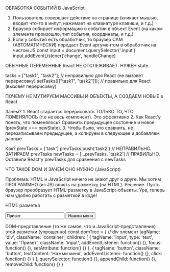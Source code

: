 ОБРАБОТКА СОБЫТИЙ В JavaScript

1. Пользователь совершает действие на странице (кликает мышью, вводит что-то в инпут, нажимает на клавиатуре клавиши, и т.д.)
2. Браузер собирает информацию о событии в объект Event (на каком элементе произошло, тип события, координаты, и т.д.)
3. Если у события есть обработчик, то браузер САМ (АВТОМАТИЧЕСКИ) передаст Event аргументом в обработчик
на чистом JS
const input = document.querySelector('.input')
input.addEventListener('change', handleChange)




ОБЫЧНЫЕ ПЕРЕМЕННЫЕ React НЕ ОТСЛЕЖИВАЕТ. НУЖЕН state

tasks = ["task1", "task2"]; // неправильно для React (не вызовет перерисовку)
setTasks([["task1", "task2"]]); // правильно для React (вызовет перерисовку)



ПОЧЕМУ НЕ МУТИРУЕМ МАССИВЫ И ОБЪЕКТЫ, А СОЗДАЕМ НОВЫЕ в React

  Зачем?
    1. React старается перерисовать ТОЛЬКО ТО, ЧТО ПОМЕНЯЛОСЬ (т.e не весь компонент). Это эффективно
    2. Как React'у понять, что поменялось? Сравнить предыдущее состояние и новое (prevState === newState).
    3. Чтобы было, что сравнить, не перезаписываем предыдущее, а копируем в следующее и добавляем данные

  Как?
    prevTasks = ['task']
    prevTasks.push('task2') // НЕПРАВИЛЬНО. ЗАТИРАЕМ prevTasks
    newTasks = [...prevTasks, 'task2'] // ПРАВИЛЬНО. Оставили React'у prevTasks для сравнения с newTasks





  ЧТО ТАКОЕ DOM И ЗАЧЕМ ОНО НУЖНО (JavaScript)

  Проблема. HTML и JavaScript ничего не знают друг о друге. Мы хотим ПРОГРАММНО (из JS) влиять на разметку (на HTML).
  Решение. Пусть браузер преобразует HTML-разметку в JavaScript-объекты. Ура, теперь нам удобно работать с разметкой в коде!

  HTML разметка
  <div class="container">
    <input type="text" value="Привет" class="input" />
    <button class="button">Нажми меня</button>
  </div>

  DOM-представление (то же самое, что и JavaScript-представление) этой разметки (упрощенно)
    const domTree = {
    // div элемент
      tagName: 'div',
      className: 'container',
      children: [
        {
          tagName: 'input',
          type: 'text',
          value: 'Привет',
          className: 'input',
          addEventListener: function() {},
          focus: function() {},
          setAttribute: function() {}
        },
        {
          tagName: 'button',
          className: 'button',
          textContent: 'Нажми меня',
          addEventListener: function() {},
          click: function() {}
        }
      ],
      querySelector: function() {},
      appendChild: function() {},
      removeChild: function() {}
    }